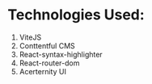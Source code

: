 # Technologies Used:
1. ViteJS
2. Conttentful CMS
3. React-syntax-highlighter
4. React-router-dom
5. Acerternity UI
